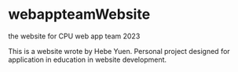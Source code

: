 # webappteamWebsite
the website for CPU web app team 2023

This is a website wrote by Hebe Yuen. Personal project designed for application in education in website development.
